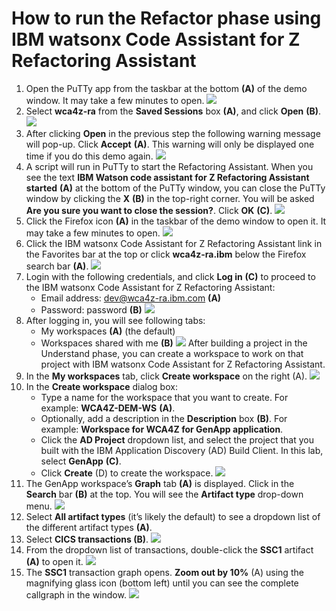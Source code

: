 # How to run the Refactor phase using IBM watsonx Code Assistant for Z Refactoring Assistant

1. Open the PuTTy app from the taskbar at the bottom **(A)** of the demo window. It may take a few minutes to open.
   ![](images/openPutty.png)
2. Select **wca4z-ra** from the **Saved Sessions** box **(A)**, and click **Open** **(B)**.
   ![](images/savedsessions.png)
3. After clicking **Open** in the previous step the following warning message will pop-up. Click **Accept** **(A)**. This warning will only be displayed one time if you do this demo again.
   ![](images/puttywarning.png)
4. A script will run in PuTTy to start the Refactoring Assistant. When you see the text **IBM Watson code assistant for Z Refactoring Assistant started** **(A)** at the bottom of the PuTTy window, you can close the PuTTy window by clicking the **X** **(B)** in the top-right corner. You will be asked **Are you sure you want to close the session?**. Click **OK** **(C)**.
   ![](images/closeputty.png)
5. Click the Firefox icon **(A)** in the taskbar of the demo window to open it. It may take a few minutes to open.
   ![](images/openfirefox.png)
6. Click the IBM watsonx Code Assistant for Z Refactoring Assistant link in the Favorites bar at the top or click **wca4z-ra.ibm** below the Firefox search bar **(A)**.
   ![](images/openfirefox2.png)
7. Login with the following credentials, and click **Log in** **(C)** to proceed to the IBM watsonx Code Assistant for Z Refactoring Assistant:
   - Email address: dev@wca4z-ra.ibm.com **(A)**
   - Password: password **(B)**
  ![](images/wcaralogin.png)
8. After logging in, you will see following tabs:
    - My workspaces **(A)** (the default)
    - Workspaces shared with me **(B)**
  ![](images/myworkspaces.png)
  After building a project in the Understand phase, you can create a workspace to work on that project with IBM watsonx Code Assistant for Z Refactoring Assistant.
9. In the **My workspaces** tab, click **Create workspace** on the right (A).
    ![](images/createworkspace.png)
10. In the **Create workspace** dialog box:
    - Type a name for the workspace that you want to create. For example: **WCA4Z-DEM-WS** **(A)**.
    - Optionally, add a description in the **Description** box **(B)**. For example: **Workspace for WCA4Z for GenApp application**.
    - Click the **AD Project** dropdown list, and select the project that you built with the IBM Application Discovery (AD) Build Client. In this lab, select **GenApp** **(C)**. 
    - Click **Create** (D) to create the workspace.
    ![](images/createworkspace2.png)
11. The GenApp workspace’s **Graph** tab **(A)** is displayed. Click in the **Search** bar **(B)** at the top. You will see the **Artifact type** drop-down menu.
    ![](images/artifacttype.png)
12. Select **All artifact types** (it’s likely the default) to see a dropdown list of the different artifact types **(A)**.
13. Select **CICS transactions (B)**.
    ![](images/selectcics.png)
14. From the dropdown list of transactions, double-click the **SSC1** artifact **(A)** to open it.
    ![](images/openssc1.png)
15. The **SSC1** transaction graph opens. **Zoom out by 10%** (A) using the magnifying glass icon (bottom left) until you can see the complete callgraph in the window.
    ![](images/zoomoutssc1.png)
